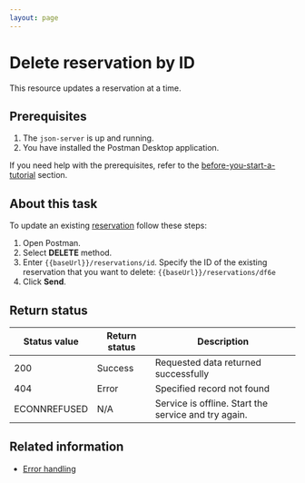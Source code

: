 ```yaml
---
layout: page
---
```


# Delete reservation by ID

 This resource updates a reservation at a time. 

## Prerequisites

1. The ```json-server``` is up and running.
1. You have installed the Postman Desktop application. 

If you need help with the prerequisites, refer to the [before-you-start-a-tutorial](before-you-start-a-tutorial.md) section.

## About this task

To update an existing [reservation](../reference/reservation.md) follow these steps: 

1. Open Postman.
1. Select **DELETE** method. 
1. Enter ```{{baseUrl}}/reservations/id```. Specify the ID of 
the existing reservation that you want to delete: ```{{baseUrl}}/reservations/df6e```
1. Click **Send**.

## Return status

| Status value | Return status | Description |
| ------------- | ----------- | ----------- |
| 200 | Success | Requested data returned successfully |
| 404 | Error | Specified record not found |
| ECONNREFUSED | N/A | Service is offline. Start the service and try again. |

## Related information

- [Error handling](../reference/error-handling.md)


